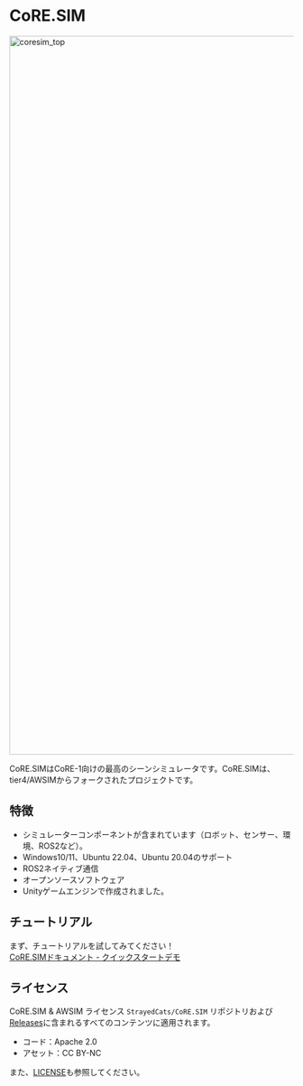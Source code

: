 # CoRE.SIM

<img width="1274" alt="coresim_top" src="https://github.com/StrayedCats/CoRE.SIM/assets/53041471/1c63e23c-51a3-485d-9951-8eb6a1082387">

CoRE.SIMはCoRE-1向けの最高のシーンシミュレータです。CoRE.SIMは、tier4/AWSIMからフォークされたプロジェクトです。

## 特徴

- シミュレーターコンポーネントが含まれています（ロボット、センサー、環境、ROS2など）。
- Windows10/11、Ubuntu 22.04、Ubuntu 20.04のサポート
- ROS2ネイティブ通信
- オープンソースソフトウェア
- Unityゲームエンジンで作成されました。

## チュートリアル

まず、チュートリアルを試してみてください！  
[CoRE.SIMドキュメント - クイックスタートデモ](GettingStarted/QuickStartDemo/index.md)

## ライセンス

CoRE.SIM & AWSIM ライセンス
`StrayedCats/CoRE.SIM` リポジトリおよび[Releases](https://github.com/StrayedCats/CoRE.SIM/releases)に含まれるすべてのコンテンツに適用されます。

- コード：Apache 2.0
- アセット：CC BY-NC

また、[LICENSE](DeveloperGuide/License/index.md)も参照してください。
